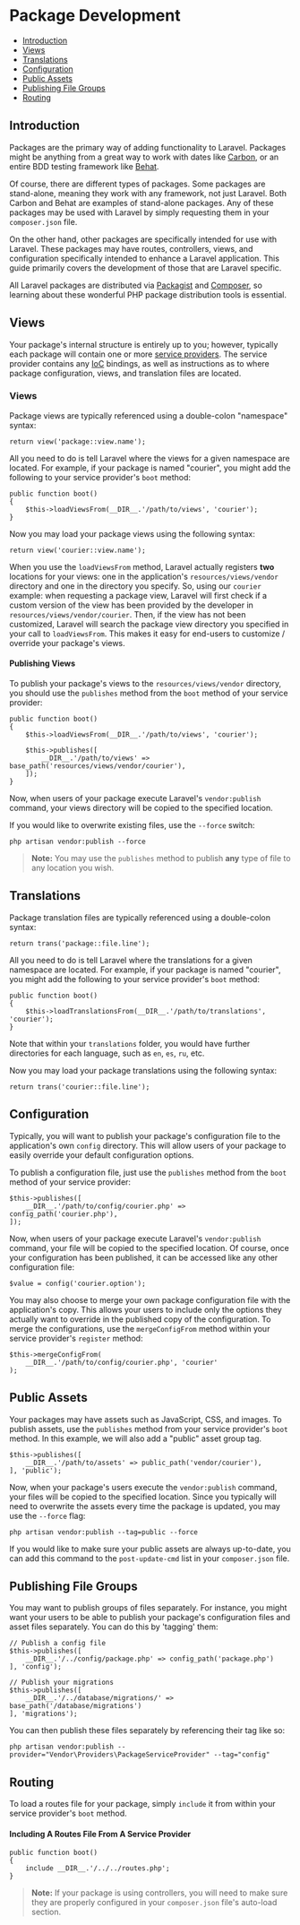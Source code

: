 # Package Development

- [Introduction](#introduction)
- [Views](#views)
- [Translations](#translations)
- [Configuration](#configuration)
- [Public Assets](#public-assets)
- [Publishing File Groups](#publishing-file-groups)
- [Routing](#routing)

<a name="introduction"></a>
## Introduction

Packages are the primary way of adding functionality to Laravel. Packages might be anything from a great way to work with dates like [Carbon](https://github.com/briannesbitt/Carbon), or an entire BDD testing framework like [Behat](https://github.com/Behat/Behat).

Of course, there are different types of packages. Some packages are stand-alone, meaning they work with any framework, not just Laravel. Both Carbon and Behat are examples of stand-alone packages. Any of these packages may be used with Laravel by simply requesting them in your `composer.json` file.

On the other hand, other packages are specifically intended for use with Laravel. These packages may have routes, controllers, views, and configuration specifically intended to enhance a Laravel application. This guide primarily covers the development of those that are Laravel specific.

All Laravel packages are distributed via [Packagist](http://packagist.org) and [Composer](http://getcomposer.org), so learning about these wonderful PHP package distribution tools is essential.

<a name="views"></a>
## Views

Your package's internal structure is entirely up to you; however, typically each package will contain one or more [service providers](/docs/master/providers). The service provider contains any [IoC](/docs/master/container) bindings, as well as instructions as to where package configuration, views, and translation files are located.

### Views

Package views are typically referenced using a double-colon "namespace" syntax:

	return view('package::view.name');

All you need to do is tell Laravel where the views for a given namespace are located. For example, if your package is named "courier", you might add the following to your service provider's `boot` method:

	public function boot()
	{
		$this->loadViewsFrom(__DIR__.'/path/to/views', 'courier');
	}

Now you may load your package views using the following syntax:

	return view('courier::view.name');

When you use the `loadViewsFrom` method, Laravel actually registers **two** locations for your views: one in the application's `resources/views/vendor` directory and one in the directory you specify. So, using our `courier` example: when requesting a package view, Laravel will first check if a custom version of the view has been provided by the developer in `resources/views/vendor/courier`. Then, if the view has not been customized, Laravel will search the package view directory you specified in your call to `loadViewsFrom`. This makes it easy for end-users to customize / override your package's views.

#### Publishing Views

To publish your package's views to the `resources/views/vendor` directory, you should use the `publishes` method from the `boot` method of your service provider:

	public function boot()
	{
		$this->loadViewsFrom(__DIR__.'/path/to/views', 'courier');

		$this->publishes([
			__DIR__.'/path/to/views' => base_path('resources/views/vendor/courier'),
		]);
	}

Now, when users of your package execute Laravel's `vendor:publish` command, your views directory will be copied to the specified location.

If you would like to overwrite existing files, use the `--force` switch:

	php artisan vendor:publish --force

> **Note:** You may use the `publishes` method to publish **any** type of file to any location you wish.

<a name="translations"></a>
## Translations

Package translation files are typically referenced using a double-colon syntax:

	return trans('package::file.line');

All you need to do is tell Laravel where the translations for a given namespace are located. For example, if your package is named "courier", you might add the following to your service provider's `boot` method:

	public function boot()
	{
		$this->loadTranslationsFrom(__DIR__.'/path/to/translations', 'courier');
	}

Note that within your `translations` folder, you would have further directories for each language, such as `en`, `es`, `ru`, etc.

Now you may load your package translations using the following syntax:

	return trans('courier::file.line');

<a name="configuration"></a>
## Configuration

Typically, you will want to publish your package's configuration file to the application's own `config` directory. This will allow users of your package to easily override your default configuration options.

To publish a configuration file, just use the `publishes` method from the `boot` method of your service provider:

	$this->publishes([
		__DIR__.'/path/to/config/courier.php' => config_path('courier.php'),
	]);

Now, when users of your package execute Laravel's `vendor:publish` command, your file will be copied to the specified location. Of course, once your configuration has been published, it can be accessed like any other configuration file:

	$value = config('courier.option');

You may also choose to merge your own package configuration file with the application's copy. This allows your users to include only the options they actually want to override in the published copy of the configuration. To merge the configurations, use the `mergeConfigFrom` method within your service provider's `register` method:

	$this->mergeConfigFrom(
		__DIR__.'/path/to/config/courier.php', 'courier'
	);

<a name="public-assets"></a>
## Public Assets

Your packages may have assets such as JavaScript, CSS, and images. To publish assets, use the `publishes` method from your service provider's `boot` method. In this example, we will also add a "public" asset group tag.

	$this->publishes([
		__DIR__.'/path/to/assets' => public_path('vendor/courier'),
	], 'public');

Now, when your package's users execute the `vendor:publish` command, your files will be copied to the specified location. Since you typically will need to overwrite the assets every time the package is updated, you may use the `--force` flag:

	php artisan vendor:publish --tag=public --force

If you would like to make sure your public assets are always up-to-date, you can add this command to the `post-update-cmd` list in your `composer.json` file.

<a name="publishing-file-groups"></a>
## Publishing File Groups

You may want to publish groups of files separately. For instance, you might want your users to be able to publish your package's configuration files and asset files separately. You can do this by 'tagging' them:

	// Publish a config file
	$this->publishes([
		__DIR__.'/../config/package.php' => config_path('package.php')
	], 'config');

	// Publish your migrations
	$this->publishes([
		__DIR__.'/../database/migrations/' => base_path('/database/migrations')
	], 'migrations');

You can then publish these files separately by referencing their tag like so:

	php artisan vendor:publish --provider="Vendor\Providers\PackageServiceProvider" --tag="config"

<a name="routing"></a>
## Routing

To load a routes file for your package, simply `include` it from within your service provider's `boot` method.

#### Including A Routes File From A Service Provider

	public function boot()
	{
		include __DIR__.'/../../routes.php';
	}

> **Note:** If your package is using controllers, you will need to make sure they are properly configured in your `composer.json` file's auto-load section.

